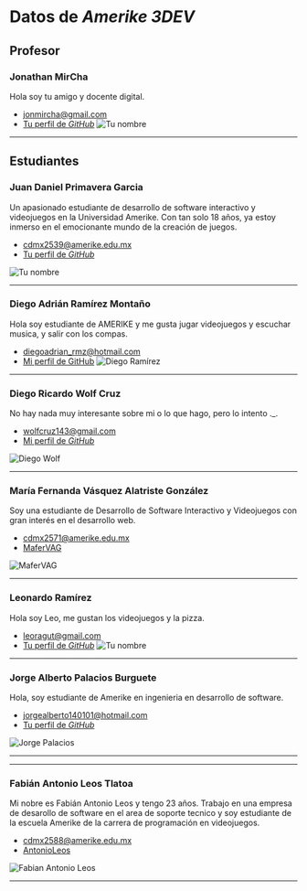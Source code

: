 # Datos de _Amerike 3DEV_

## Profesor

### Jonathan MirCha

Hola soy tu amigo y docente digital.

- [jonmircha@gmail.com](jonmircha@gmail.com)
- [Tu perfil de _GitHub_](https://github.com/jonmircha)
  ![Tu nombre](./img/jonmircha.jpg)

---

## Estudiantes

### Juan Daniel Primavera Garcia

Un apasionado estudiante de desarrollo de software interactivo y videojuegos en la Universidad Amerike. Con tan solo 18 años, ya estoy inmerso en el emocionante mundo de la creación de juegos.

- [cdmx2539@amerike.edu.mx](cdmx2539@amerike.edu.mx)
- [Tu perfil de _GitHub_](https://github.com/OakIsland22)

![Tu nombre](/img/JuanPrimavera-IMG.png)

---

### Diego Adrián Ramírez Montaño

Hola soy estudiante de AMERIKE y me gusta jugar videojuegos y escuchar musica, y salir con los compas.

- [diegoadrian_rmz@hotmail.com](diegoadrian_rmz@hotmail.com)
- [Mi perfil de GitHub](https://github.com/TouringChutoy)
  ![Diego Ramírez](./img/Actual.jpg)

---

### Diego Ricardo Wolf Cruz

No hay nada muy interesante sobre mi o lo que hago, pero lo intento ._.

- [wolfcruz143@gmail.com](wolfcruz143@gmail.com)
- [Mi perfil de _GitHub_](https://github.com/UwUolf)

![Diego Wolf](./img/Banner.png)

---

### María Fernanda Vásquez Alatriste González

Soy una estudiante de Desarrollo de Software Interactivo y Videojuegos con gran interés en el desarrollo web.

- [cdmx2571@amerike.edu.mx](cdmx2571@amerike.edu.mx)
- [MaferVAG](https://github.com/MaferVAG)

![MaferVAG](./img/MaferVAG.jpg)

---

### Leonardo Ramírez

Hola soy Leo, me gustan los videojuegos y la pizza.

- [leoragut@gmail.com](leoragut@gmail.com)
- [Tu perfil de _GitHub_](https://github.com/LeeonDeChino)
  ![Tu nombre](./img/leo.jpeg)

---

### Jorge Alberto Palacios Burguete

Hola, soy estudiante de Amerike en ingenieria en desarrollo de software.

- [jorgealberto140101@hotmail.com](jorgealberto140101@hotmail.com)
- [Tu perfil de _GitHub_](https://github.com/ElYorchi14)

![Jorge Palacios](./img/Yorchi.jpg)

---

---

### Fabián Antonio Leos Tlatoa

Mi nobre es Fabián Antonio Leos y tengo 23 años. Trabajo en una empresa de desarollo de software en el area de soporte tecnico y soy estudiante de la escuela Amerike de la carrera de programación en videojuegos.

- [cdmx2588@amerike.edu.mx](cdmx2588@amerike.edu.mx)
- [AntonioLeos](https://github.com/TonyZierold)

![Fabian Antonio Leos](./img/AntonioLeos.jpg)

---